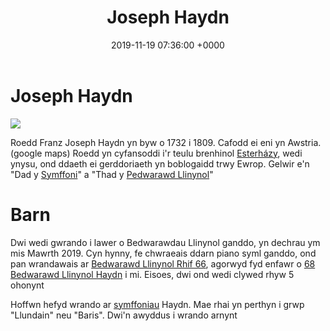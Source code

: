 ﻿---
layout: single
title:  "Joseph Haydn"
date:   2019-11-19 07:36:00 +0000
categories: clasurol quartet pedwarawd hwngari awstria symffoni
---

# Joseph Haydn 
![](https://upload.wikimedia.org/wikipedia/commons/thumb/0/05/Joseph_Haydn.jpg/474px-Joseph_Haydn.jpg)

Roedd Franz Joseph Haydn yn byw o 1732 i 1809. Cafodd ei eni yn Awstria. 
(google maps)
Roedd yn cyfansoddi i'r teulu brenhinol [Esterházy](https://en.wikipedia.org/wiki/Esterh%C3%A1zy "Esterházy"), wedi ynysu, ond ddaeth ei gerddoriaeth yn boblogaidd trwy Ewrop. Gelwir e'n "Dad y [Symffoni](https://en.wikipedia.org/wiki/Symphony "Symphony")" a "Thad y [Pedwarawd Llinynol](https://en.wikipedia.org/wiki/String_quartet "String quartet")"

# Barn
Dwi wedi gwrando i lawer o Bedwarawdau Llinynol ganddo, yn dechrau ym mis Mawrth 2019. Cyn hynny, fe chwraeais ddarn piano syml ganddo, ond pan wrandawais ar [Bedwarawd Llinynol Rhif 66](cmoon), agorwyd fyd enfawr o [68 Bedwarawd Llinynol Haydn](https://en.wikipedia.org/wiki/List_of_string_quartets_by_Joseph_Haydn) i mi. Eisoes, dwi ond wedi clywed rhyw 5 ohonynt

Hoffwn hefyd wrando ar [symffoniau](https://en.wikipedia.org/wiki/London_symphonies) Haydn. Mae rhai yn perthyn i grwp "Llundain" neu "Baris". Dwi'n awyddus i wrando arnynt
